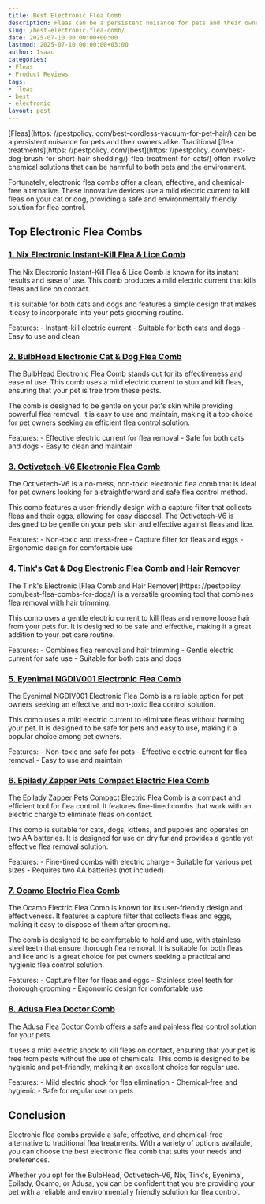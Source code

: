 ```yaml
---
title: Best Electronic Flea Comb
description: Fleas can be a persistent nuisance for pets and their owners alike. Traditional flea treatments-flea-treatment-for-cats often involve chemical solutions that...
slug: /best-electronic-flea-comb/
date: 2025-07-10 00:00:00+00:00
lastmod: 2025-07-10 00:00:00+03:00
author: Isaac
categories:
- Fleas
- Product Reviews
tags:
- fleas
- best
- electronic
layout: post
---
```


[Fleas](https: //pestpolicy. com/best-cordless-vacuum-for-pet-hair/) can be a persistent nuisance for pets and their owners alike. Traditional [flea treatments](https: //pestpolicy. com/[best](https: //pestpolicy. com/best-dog-brush-for-short-hair-shedding/)-flea-treatment-for-cats/) often involve chemical solutions that can be harmful to both pets and the environment.

Fortunately, electronic flea combs offer a clean, effective, and chemical-free alternative. These innovative devices use a mild electric current to kill fleas on your cat or dog, providing a safe and environmentally friendly solution for flea control.

##  Top Electronic Flea Combs

###  [1. Nix Electronic Instant-Kill Flea & Lice Comb](https://www.amazon.com/dp/B00MWQ7FGM/?tag=p-policy-20)

The Nix Electronic Instant-Kill Flea & Lice Comb is known for its instant results and ease of use. This comb produces a mild electric current that kills fleas and lice on contact.

It is suitable for both cats and dogs and features a simple design that makes it easy to incorporate into your pets grooming routine.

Features: - Instant-kill electric current - Suitable for both cats and dogs - Easy to use and clean

###  [2. BulbHead Electronic Cat & Dog Flea Comb](https://www.amazon.com/dp/B07JC81HMW/?tag=p-policy-20)

The BulbHead Electronic Flea Comb stands out for its effectiveness and ease of use. This comb uses a mild electric current to stun and kill fleas, ensuring that your pet is free from these pests.

The comb is designed to be gentle on your pet's skin while providing powerful flea removal. It is easy to use and maintain, making it a top choice for pet owners seeking an efficient flea control solution.

Features: - Effective electric current for flea removal - Safe for both cats and dogs - Easy to clean and maintain

###  [3. Octivetech-V6 Electronic Flea Comb](https://www.amazon.com/dp/B07JC81HMW/?tag=p-policy-20)

The Octivetech-V6 is a no-mess, non-toxic electronic flea comb that is ideal for pet owners looking for a straightforward and safe flea control method.

This comb features a user-friendly design with a capture filter that collects fleas and their eggs, allowing for easy disposal. The Octivetech-V6 is designed to be gentle on your pets skin and effective against fleas and lice.

Features: - Non-toxic and mess-free - Capture filter for fleas and eggs - Ergonomic design for comfortable use

###  [4. Tink's Cat & Dog Electronic Flea Comb and Hair Remover](https://www.amazon.com/dp/B083FGCTXS/?tag=p-policy-20)

The Tink's Electronic [Flea Comb and Hair Remover](https: //pestpolicy. com/best-flea-combs-for-dogs/) is a versatile grooming tool that combines flea removal with hair trimming.

This comb uses a gentle electric current to kill fleas and remove loose hair from your pets fur. It is designed to be safe and effective, making it a great addition to your pet care routine.

Features: - Combines flea removal and hair trimming - Gentle electric current for safe use - Suitable for both cats and dogs

###  [5. Eyenimal NGDIV001 Electronic Flea Comb](https://www.amazon.com/dp/B00YYFXXJC/?tag=p-policy-20)

The Eyenimal NGDIV001 Electronic Flea Comb is a reliable option for pet owners seeking an effective and non-toxic flea control solution.

This comb uses a mild electric current to eliminate fleas without harming your pet. It is designed to be safe for pets and easy to use, making it a popular choice among pet owners.

Features: - Non-toxic and safe for pets - Effective electric current for flea removal - Easy to use and maintain

###  [6. Epilady Zapper Pets Compact Electric Flea Comb](https://www.amazon.com/dp/B00YYFXXJC/?tag=p-policy-20)

The Epilady Zapper Pets Compact Electric Flea Comb is a compact and efficient tool for flea control. It features fine-tined combs that work with an electric charge to eliminate fleas on contact.

This comb is suitable for cats, dogs, kittens, and puppies and operates on two AA batteries. It is designed for use on dry fur and provides a gentle yet effective flea removal solution.

Features: - Fine-tined combs with electric charge - Suitable for various pet sizes - Requires two AA batteries (not included)

###  [7. Ocamo Electric Flea Comb](https://www.amazon.com/dp/B00YYFXXJC/?tag=p-policy-20)

The Ocamo Electric Flea Comb is known for its user-friendly design and effectiveness. It features a capture filter that collects fleas and eggs, making it easy to dispose of them after grooming.

The comb is designed to be comfortable to hold and use, with stainless steel teeth that ensure thorough flea removal. It is suitable for both fleas and lice and is a great choice for pet owners seeking a practical and hygienic flea control solution.

Features: - Capture filter for fleas and eggs - Stainless steel teeth for thorough grooming - Ergonomic design for comfortable use

###  [8. Adusa Flea Doctor Comb](https://www.amazon.com/dp/B00YYFXXJC/?tag=p-policy-20)

The Adusa Flea Doctor Comb offers a safe and painless flea control solution for your pets.

It uses a mild electric shock to kill fleas on contact, ensuring that your pet is free from pests without the use of chemicals. This comb is designed to be hygienic and pet-friendly, making it an excellent choice for regular use.

Features: - Mild electric shock for flea elimination - Chemical-free and hygienic - Safe for regular use on pets

##  Conclusion

Electronic flea combs provide a safe, effective, and chemical-free alternative to traditional flea treatments. With a variety of options available, you can choose the best electronic flea comb that suits your needs and preferences.

Whether you opt for the BulbHead, Octivetech-V6, Nix, Tink's, Eyenimal, Epilady, Ocamo, or Adusa, you can be confident that you are providing your pet with a reliable and environmentally friendly solution for flea control.
